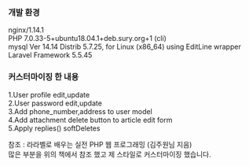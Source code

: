 ### 개발 환경  
nginx/1.14.1  
PHP 7.0.33-5+ubuntu18.04.1+deb.sury.org+1 (cli)  
mysql  Ver 14.14 Distrib 5.7.25, for Linux (x86_64) using  EditLine wrapper  
Laravel Framework 5.5.45  
  
### 커스터마이징 한 내용  
1.User profile edit,update  
2.User password edit,update  
3.Add phone_number,address to user model  
4.Add attachment delete button to article edit form  
5.Apply replies() softDeletes
  
참조 : 라라벨로 배우는 실전 PHP 웹 프로그래밍 (김주원님 지음)  
많은 부분을 위의 책에서 참조 했고 제 스타일로 커스터마이징 했습니다.  